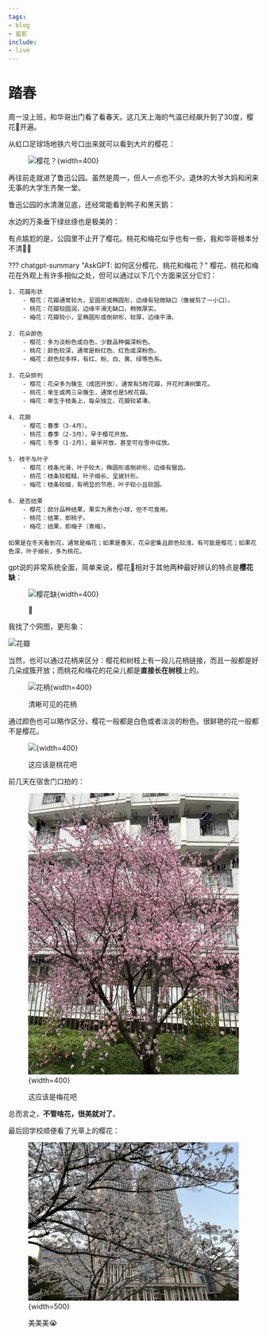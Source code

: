 ```yaml
---
tags:
- blog
- 留影
include:
- live
---
```


# 踏春

周一没上班，和华哥出门看了看春天。这几天上海的气温已经飙升到了30度，樱花🌸开遍。

从虹口足球场地铁六号口出来就可以看到大片的樱花：

<figure markdown>

![樱花？](assets/2025-03-25-13-22-51.png){width=400}

</figure>

再往前走就进了鲁迅公园。虽然是周一，但人一点也不少。退休的大爷大妈和闲来无事的大学生齐聚一堂。

鲁迅公园的水清澈见底，还经常能看到鸭子和黑天鹅：

<div style="width: 70%; margin: auto;">
<live-photo-element src="../assets/IMG_6479.png" caption="🦆撅屁股">
</live-photo-element>
</div>

水边的万条垂下绿丝绦也是极美的：

<div style="width: 70%; margin: auto;">
<live-photo-element src="../assets/IMG_6473.png" caption="好嫩的绿色！">
</live-photo-element>
</div>

有点尴尬的是，公园里不止开了樱花。桃花和梅花似乎也有一些，我和华哥根本分不清😵‍💫

??? chatgpt-summary "AskGPT: 如何区分樱花、桃花和梅花？"
    樱花、桃花和梅花在外观上有许多相似之处，但可以通过以下几个方面来区分它们：

    1. 花瓣形状
        - 樱花：花瓣通常较大，呈圆形或椭圆形，边缘有轻微缺口（像被剪了一小口）。
        - 桃花：花瓣较圆润，边缘平滑无缺口，稍微厚实。
        - 梅花：花瓣较小，呈椭圆形或倒卵形，较厚，边缘平滑。

    2. 花朵颜色
        - 樱花：多为淡粉色或白色，少数品种偏深粉色。
        - 桃花：颜色较深，通常是粉红色、红色或深粉色。
        - 梅花：颜色较多样，有红、粉、白、黄、绿等色系。

    3. 花朵排列
        - 樱花：花朵多为簇生（成团开放），通常有5枚花瓣，开花时满树繁花。
        - 桃花：单生或两三朵簇生，通常也是5枚花瓣。
        - 梅花：单生于枝条上，每朵独立，花瓣较紧凑。

    4. 花期
        - 樱花：春季（3-4月）。
        - 桃花：春季（2-3月），早于樱花开放。
        - 梅花：冬季（1-2月），最早开放，甚至可在雪中绽放。

    5. 枝干与叶子
        - 樱花：枝条光滑，叶子较大，椭圆形或倒卵形，边缘有锯齿。
        - 桃花：枝条较粗糙，叶子细长，呈披针形。
        - 梅花：枝条较细，有明显的节疤，叶子较小且较圆。

    6. 是否结果
        - 樱花：部分品种结果，果实为黑色小球，但不可食用。
        - 桃花：结果，即桃子。
        - 梅花：结果，即梅子（青梅）。

    如果是在冬天看到花，通常是梅花；如果是春天，花朵密集且颜色较浅，有可能是樱花；如果花色深，叶子细长，多为桃花。

gpt说的非常系统全面，简单来说，樱花🌸相对于其他两种最好辨认的特点是**樱花缺**：

<figure markdown>

![樱花缺](assets/2025-03-25-13-42-08.png){width=400}

<figurecaption>🌸</figurecaption>
</figure>

我找了个网图，更形象：

![花瓣](https://pic1.zhimg.com/v2-5bb368015b7ee1e081ffdafa780f37b6_1440w.jpg)

当然，也可以通过花柄来区分：樱花和树枝上有一段儿花柄链接，而且一般都是好几朵成簇开放；而桃花和梅花的花朵儿都是**直接长在树枝**上的。

<figure markdown>

![花柄](assets/2025-03-25-13-46-13.png){width=400}

<figurecaption>清晰可见的花柄</figurecaption>
</figure>

通过颜色也可以略作区分，樱花一般都是白色或者淡淡的粉色。很鲜艳的花一般都不是樱花。

<figure markdown>

![](assets/2025-03-25-13-48-20.png){width=400}

<figurecaption>这应该是桃花吧</figurecaption>
</figure>

前几天在宿舍门口拍的：

<figure markdown>

![](assets/2025-03-25-14-00-48.png){width=400}

<figurecaption>这应该是梅花吧</figurecaption>
</figure>

总而言之，**不管啥花，很美就对了**。

最后回学校顺便看了光草上的樱花：
<figure markdown>

![](assets/2025-03-25-14-02-48.png){width=500}

<figurecaption>美美美😭</figurecaption>
</figure>
